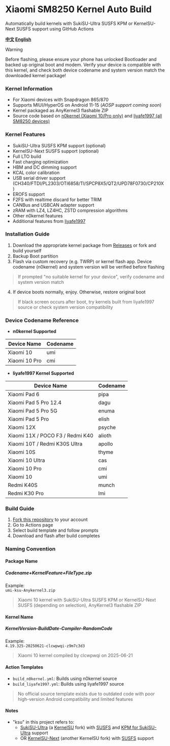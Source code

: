 # Xiaomi SM8250 Kernel Auto Build  
Automatically build kernels with SukiSU-Ultra SUSFS KPM or KernelSU-Next SUSFS support using GitHub Actions  

**[中文](README.md) [English](README_EN.md)**  

> [!WARNING]  
> Before flashing, please ensure your phone has unlocked Bootloader and backed up original boot and modem. Verify your device is compatible with this kernel, and check both device codename and system version match the downloaded kernel package!  

### Kernel Information  
- For Xiaomi devices with Snapdragon 865/870  
- Supports MIUI/HyperOS on Android 11-15 (*AOSP support coming soon*)  
- Kernel packaged as AnyKernel3 flashable ZIP  
- Source code based on [n0kernel (Xiaomi 10/Pro only)](https://github.com/jhchong94/kernel_xiaomi_sm8250_n0kernel) and [liyafe1997 (all SM8250 devices)](https://github.com/liyafe1997/kernel_xiaomi_sm8250_mod)  

### Kernel Features  
- SukiSU-Ultra SUSFS KPM support (optional)  
- KernelSU-Next SUSFS support (optional)  
- Full LTO build  
- Fast charging optimization  
- HBM and DC dimming support  
- KCAL color calibration  
- USB serial driver support (CH340/FTDI/PL2303/OTI6858/TI/SPCP8X5/QT2/UPD78F0730/CP210X)  
- EROFS support  
- F2FS with realtime discard for better TRIM  
- CANBus and USBCAN adapter support  
- zRAM with LZ4, LZ4HC, ZSTD compression algorithms  
- Other n0kernel features  
- Additional features from [liyafe1997](https://github.com/liyafe1997/kernel_xiaomi_sm8250_mod)  

### Installation Guide  
1. Download the appropriate kernel package from [Releases](https://github.com/clcwpwqi/xiaomi_sm8250_kernel/releases) or fork and build yourself  
2. Backup Boot partition  
3. Flash via custom recovery (e.g. TWRP) or kernel flash app. Device codename (n0kernel) and system version will be verified before flashing  
> If prompted "no suitable kernel for your device", verify codename and system version match  
4. If device boots normally, enjoy. Otherwise, restore original boot  
> If black screen occurs after boot, try kernels built from liyafe1997 source or check system version compatibility  

### Device Codename Reference  

- **n0kernel Supported**  

| Device Name    | Codename |  
| ----------- | -------- |  
| Xiaomi 10    | umi      |  
| Xiaomi 10 Pro | cmi      |  

- **liyafe1997 Kernel Supported**  

| Device Name                     | Codename  |  
| ---------------------------- | --------- |  
| Xiaomi Pad 6                  | pipa      |  
| Xiaomi Pad 5 Pro 12.4         | dagu      |  
| Xiaomi Pad 5 Pro 5G           | enuma     |  
| Xiaomi Pad 5 Pro              | elish     |  
| Xiaomi 12X                    | psyche    |  
| Xiaomi 11X / POCO F3 / Redmi K40 | alioth    |  
| Xiaomi 10T / Redmi K30S Ultra   | apollo    |  
| Xiaomi 10S                    | thyme     |  
| Xiaomi 10 Ultra               | cas       |  
| Xiaomi 10 Pro                 | cmi       |  
| Xiaomi 10                     | umi       |  
| Redmi K40S                    | munch     |  
| Redmi K30 Pro                 | lmi       |  

### Build Guide  
1. [Fork this repository](https://github.com/clcwpwqi/xiaomi_sm8250_kernel/fork) to your account  
2. Go to Actions page  
3. Select build template and follow prompts  
4. Download and flash after build completes  

### Naming Convention  
#### Package Name  
##### Codename+KernelFeature+FileType.zip  
Example:  
`umi-ksu-Anykernel3.zip`  
> Xiaomi 10 kernel with SukiSU-Ultra SUSFS KPM or KernelSU-Next SUSFS (depending on selection), AnyKernel3 flashable ZIP  

#### Kernel Name  
##### KernelVersion-BuildDate-Compiler-RandomCode  
Example:  
`4.19.325-20250621-clcwpwqi-z9m7c3d3`  
> Xiaomi 10 kernel compiled by clcwpwqi on 2025-06-21  

#### Action Templates  
- `build_n0kernel.yml`: Builds using n0kernel source  
- `build_liyafe1997.yml`: Builds using liyafe1997 source  
> No official source template exists due to outdated code with poor high-version Android compatibility and limited features  

#### Notes  
- "ksu" in this project refers to:  
  - [SukiSU-Ultra](https://github.com/SukiSU-Ultra/SukiSU-Ultra) (a [KernelSU](https://github.com/tiann/KernelSU) fork) with [SUSFS](https://gitlab.com/simonpunk/susfs4ksu) and [KPM for SukiSU-Ultra](https://github.com/SukiSU-Ultra/SukiSU_KernelPatch_patch) support  
  - OR [KernelSU-Next](https://github.com/KernelSU-Next/KernelSU-Next) (another KernelSU fork) with [SUSFS](https://gitlab.com/simonpunk/susfs4ksu) support  
